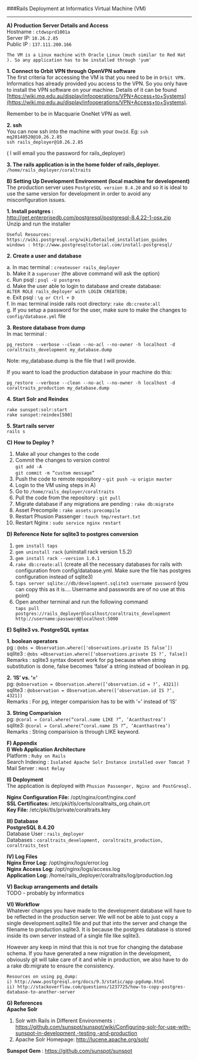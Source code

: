 ###Rails Deployment at Informatics Virtual Machine (VM)
***
 
**A) Production Server Details and Access**  
Hostname : `ctdwsprd1001a`  
Server IP: `10.26.2.85`  
Public IP : `137.111.200.166`  

	The VM is a Linux machine with Oracle Linux (much similar to Red Hat ). So any application has to be installed through 'yum'  

**1. Connect to Orbit VPN through OpenVPN software**  
The first criteria for accessing the VM is that you need to be in `Orbit VPN.` Informatics has already provided you access to the VPN. So you only have to install the VPN software  on your machine. Details of it can be found [https://wiki.mq.edu.au/display/infooperations/VPN+Access+to+Systems](https://wiki.mq.edu.au/display/infooperations/VPN+Access+to+Systems).  
 
Remember to be in Macquarie OneNet VPN as well.  
 
**2. ssh**  
You can now ssh into the machine with your `OneId`. Eg:
``ssh mq20140520@10.26.2.85``  
``ssh rails_deployer@10.26.2.85``
 
( I will email you the password for rails_deployer)
 
**3. The rails application is in the home folder of rails_deployer.**  
`/home/rails_deployer/coraltraits`
 
  
**B) Setting Up Development Environment (local machine for development)**  
The production server uses `PostgreSQL version 8.4.20` and so it is ideal to use the same version for development in order to avoid any misconfiguration issues.    

**1. Install postgres :**  
http://get.enterprisedb.com/postgresql/postgresql-8.4.22-1-osx.zip  
Unzip and run the installer  

	Useful Resources:  
	https://wiki.postgresql.org/wiki/Detailed_installation_guides
	windows : http://www.postgresqltutorial.com/install-postgresql/
 
**2. Create a user and database**  

a. In mac terminal : `createuser rails_deployer`  
b. Make it a `superuser` (the above command will ask the option)  
c. Run psql : `psql -U postgres`  
d. Make the user able to login to database and create database:    
	`ALTER ROLE rails_deployer with LOGIN CREATEDB;`  
e. Exit psql : `\q or Ctrl + D`  
f. In mac terminal inside rails root directory: `rake db:create:all`  
g. If you setup a password for the user, make sure to make the changes to `config/database.yml` file  

**3. Restore database from dump**  
In mac terminal :  

	pg_restore --verbose --clean --no-acl --no-owner -h localhost -d coraltraits_development my_database.dump   

Note: my_database.dump is the file that I will provide.  

If you want to load the production database in your machine do this:

	pg_restore --verbose --clean --no-acl --no-owner -h localhost -d coraltraits_production my_database.dump 

**4. Start Solr and Reindex**  
	
	rake sunspot:solr:start
	rake sunspot:reindex[500]

**5. Start rails server**  
`rails s`

**C) How to Deploy ?**  

1. Make all your changes to the code  
2. Commit the changes to version control  
	`git add -A`  
	`git commit -m “custom message”`  
3. Push the code to remote repository - `git push -u origin master`
4. Login to the VM using steps in A)
5. Go to `/home/rails_deployer/coraltraits`
6. Pull the code from the repository : `git pull`
7. Migrate database if any migrations are pending : `rake db:migrate`
8. Asset Precompile : `rake assets:precompile`
9. Restart Phusion Passenger : `touch tmp/restart.txt`
10. Restart Nginx : `sudo service nginx restart`


**D) Reference Note for sqlite3 to postgres conversion**  

1. `gem install taps`
2. `gem uninstall rack` (uninstall rack version 1.5.2)
3. `gem install rack --version 1.0.1`
4. `rake db:create:all` (create all the necessary databases for rails with configuration from config/database.yml. Make sure the file has postgres configuration instead of sqlite3)
5. `taps server sqlite://db/development.sqlite3 username password` (you can copy this as it is…. Username and passwords are of no use at this point)
6. Open another terminal and run the following command  
`taps pull postgres://rails_deployer@localhost/coraltraits_development http://username:password@localhost:5000`
 

**E) Sqlite3 vs. PostgreSQL syntax**  

**1. boolean operators**  
pg : `@obs = Observation.where(['observations.private IS false’])`  
sqlite3 : `@obs =Observation.where([‘observations.private IS ?’, false])`  
Remarks : sqlite3 syntax doesnt work for pg because when string substitution is done, false becomes ‘false’ a string instead of boolean in pg.  

**2. ‘IS’ vs. ‘='**   
pg: `@observation = Observation.where([‘observation.id = ?’, 4321])`  
sqlite3 : `@observation = Observation.where([‘observation.id IS ?’, 4321])`  
Remarks : For pg, integer comparision has to be with ‘=’ instead of ‘IS’  

**3. String Comparision**  
pg: `@coral = Coral.where(“coral.name LIKE ?”, ‘Acanthastrea’)`  
sqlite3: `@coral = Coral.where(“coral.name IS ?”, ‘Acanthastrea’)`  
Remarks : String comparision is through LIKE keyword.


**F) Appendix**   
**I) Web Application Architecture**  
Platform : `Ruby on Rails`  
Search Indexing : `Isolated Apache Solr Instance installed over Tomcat 7`  
Mail Server : `Host Relay`  

**II) Deployment**  
The application is deployed with `Phusion Passenger, Nginx and PostGresql.`  

**Nginx Configuration File:** /opt/nginx/conf/nginx.conf  
**SSL Certificates:**  /etc/pki/tls/certs/coraltraits_org.chain.crt  
**Key File:** /etc/pki/tls/private/coraltraits.key  

**III) Database**  
**PostgreSQL 8.4.20**  
Database User : `rails_deployer`  
Databases : `coraltraits_development, coraltraits_production, coraltraits_test`  


**IV) Log Files**  
**Nginx Error Log:** /opt/nginx/logs/error.log  
**Nginx Access Log:** /opt/nginx/logs/access.log  
**Application Log:** /home/rails_deployer/coraltraits/log/production.log  

**V) Backup arrangements and details**  
TODO - probably by informatics  


**VI) Workflow**  
Whatever changes you have made to the development database will have to be reflected in the production server. We will not be able to just copy a single development.sqlite3 file and put that into the server and change the filename to production.sqlite3. It is because the postgres database is stored inside its own server instead of a single file like sqlite3. 
 
However any keep in mind that this is not true for changing the database schema. If you have generated a new migration in the development, obviously git will take care of it and while in production, we also have to do a rake db:migrate to ensure the consistency.
 
	Resources on using pg_dump:
	i) http://www.postgresql.org/docs/9.3/static/app-pgdump.html
	ii) http://stackoverflow.com/questions/1237725/how-to-copy-postgres-database-to-another-server
 

**G) References**  
**Apache Solr**  

1. Solr with Rails in Different Environments : https://github.com/sunspot/sunspot/wiki/Configuring-solr-for-use-with-sunspot-in-development,-testing,-and-production
2. Apache Solr Homepage: http://lucene.apache.org/solr/  

**Sunspot Gem** : https://github.com/sunspot/sunspot





